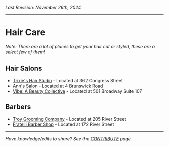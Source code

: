 _Last Revision: November 26th, 2024_

---
# Hair Care
###### Note: There are a lot of places to get your hair cut or styled, these are a select few of them!
## Hair Salons
* [Trixie's Hair Studio](https://www.yelp.com/biz/trixies-hair-studio-troy) - Located at 362 Congress Street
* [Ann's Salon](https://www.yelp.com/biz/anns-salon-troy) - Located at 4 Brunswick Road
* [Vibe: A Beauty Collective](https://vibebeautycollective.com/) - Located at 501 Broadway Suite 107

## Barbers
* [Troy Grooming Company](https://www.yelp.com/biz/troy-grooming-troy-3) - Located at 205 River Street
* [Fratelli Barber Shop](https://www.instagram.com/fratelli.barbershop/?utm_medium=copy_link) - Located at 172 River Street


---
_Have knowledge/edits to share? See the [CONTRIBUTE](../../CONTRIBUTE.md) page._
